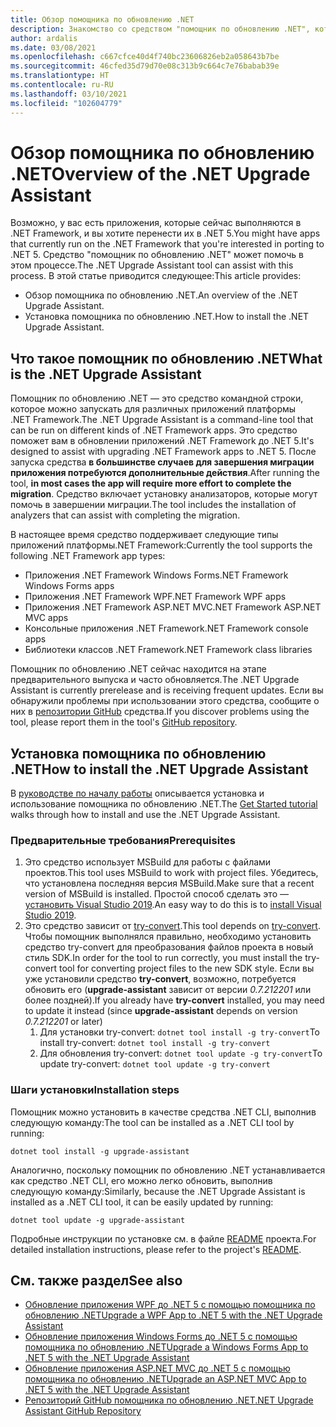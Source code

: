 ```yaml
---
title: Обзор помощника по обновлению .NET
description: Знакомство со средством "помощник по обновлению .NET", которое помогает переходить с платформы .NET Framework и обновляет проекты до .NET 5.
author: ardalis
ms.date: 03/08/2021
ms.openlocfilehash: c667cfce40d4f740bc23606826eb2a058643b7be
ms.sourcegitcommit: 46cfed35d79d70e08c313b9c664c7e76babab39e
ms.translationtype: HT
ms.contentlocale: ru-RU
ms.lasthandoff: 03/10/2021
ms.locfileid: "102604779"
---
```

# <a name="overview-of-the-net-upgrade-assistant"></a><span data-ttu-id="53d76-103">Обзор помощника по обновлению .NET</span><span class="sxs-lookup"><span data-stu-id="53d76-103">Overview of the .NET Upgrade Assistant</span></span>

<span data-ttu-id="53d76-104">Возможно, у вас есть приложения, которые сейчас выполняются в .NET Framework, и вы хотите перенести их в .NET 5.</span><span class="sxs-lookup"><span data-stu-id="53d76-104">You might have apps that currently run on the .NET Framework that you're interested in porting to .NET 5.</span></span> <span data-ttu-id="53d76-105">Средство "помощник по обновлению .NET" может помочь в этом процессе.</span><span class="sxs-lookup"><span data-stu-id="53d76-105">The .NET Upgrade Assistant tool can assist with this process.</span></span> <span data-ttu-id="53d76-106">В этой статье приводится следующее:</span><span class="sxs-lookup"><span data-stu-id="53d76-106">This article provides:</span></span>

- <span data-ttu-id="53d76-107">Обзор помощника по обновлению .NET.</span><span class="sxs-lookup"><span data-stu-id="53d76-107">An overview of the .NET Upgrade Assistant.</span></span>
- <span data-ttu-id="53d76-108">Установка помощника по обновлению .NET.</span><span class="sxs-lookup"><span data-stu-id="53d76-108">How to install the .NET Upgrade Assistant.</span></span>

## <a name="what-is-the-net-upgrade-assistant"></a><span data-ttu-id="53d76-109">Что такое помощник по обновлению .NET</span><span class="sxs-lookup"><span data-stu-id="53d76-109">What is the .NET Upgrade Assistant</span></span>

<span data-ttu-id="53d76-110">Помощник по обновлению .NET — это средство командной строки, которое можно запускать для различных приложений платформы .NET Framework.</span><span class="sxs-lookup"><span data-stu-id="53d76-110">The .NET Upgrade Assistant is a command-line tool that can be run on different kinds of .NET Framework apps.</span></span> <span data-ttu-id="53d76-111">Это средство поможет вам в обновлении приложений .NET Framework до .NET 5.</span><span class="sxs-lookup"><span data-stu-id="53d76-111">It's designed to assist with upgrading .NET Framework apps to .NET 5.</span></span> <span data-ttu-id="53d76-112">После запуска средства **в большинстве случаев для завершения миграции приложения потребуются дополнительные действия**.</span><span class="sxs-lookup"><span data-stu-id="53d76-112">After running the tool, **in most cases the app will require more effort to complete the migration**.</span></span> <span data-ttu-id="53d76-113">Средство включает установку анализаторов, которые могут помочь в завершении миграции.</span><span class="sxs-lookup"><span data-stu-id="53d76-113">The tool includes the installation of analyzers that can assist with completing the migration.</span></span>

<span data-ttu-id="53d76-114">В настоящее время средство поддерживает следующие типы приложений платформы.NET Framework:</span><span class="sxs-lookup"><span data-stu-id="53d76-114">Currently the tool supports the following .NET Framework app types:</span></span>

- <span data-ttu-id="53d76-115">Приложения .NET Framework Windows Forms</span><span class="sxs-lookup"><span data-stu-id="53d76-115">.NET Framework Windows Forms apps</span></span>
- <span data-ttu-id="53d76-116">Приложения .NET Framework WPF</span><span class="sxs-lookup"><span data-stu-id="53d76-116">.NET Framework WPF apps</span></span>
- <span data-ttu-id="53d76-117">Приложения .NET Framework ASP.NET MVC</span><span class="sxs-lookup"><span data-stu-id="53d76-117">.NET Framework ASP.NET MVC apps</span></span>
- <span data-ttu-id="53d76-118">Консольные приложения .NET Framework</span><span class="sxs-lookup"><span data-stu-id="53d76-118">.NET Framework console apps</span></span>
- <span data-ttu-id="53d76-119">Библиотеки классов .NET Framework</span><span class="sxs-lookup"><span data-stu-id="53d76-119">.NET Framework class libraries</span></span>

<span data-ttu-id="53d76-120">Помощник по обновлению .NET сейчас находится на этапе предварительного выпуска и часто обновляется.</span><span class="sxs-lookup"><span data-stu-id="53d76-120">The .NET Upgrade Assistant is currently prerelease and is receiving frequent updates.</span></span> <span data-ttu-id="53d76-121">Если вы обнаружили проблемы при использовании этого средства, сообщите о них в [репозитории GitHub](https://github.com/dotnet/upgrade-assistant) средства.</span><span class="sxs-lookup"><span data-stu-id="53d76-121">If you discover problems using the tool, please report them in the tool's [GitHub repository](https://github.com/dotnet/upgrade-assistant).</span></span>

## <a name="how-to-install-the-net-upgrade-assistant"></a><span data-ttu-id="53d76-122">Установка помощника по обновлению .NET</span><span class="sxs-lookup"><span data-stu-id="53d76-122">How to install the .NET Upgrade Assistant</span></span>

<span data-ttu-id="53d76-123">В [руководстве по началу работы](https://aka.ms/dotnet-upgrade-assistant-install) описывается установка и использование помощника по обновлению .NET.</span><span class="sxs-lookup"><span data-stu-id="53d76-123">The [Get Started tutorial](https://aka.ms/dotnet-upgrade-assistant-install) walks through how to install and use the .NET Upgrade Assistant.</span></span>

### <a name="prerequisites"></a><span data-ttu-id="53d76-124">Предварительные требования</span><span class="sxs-lookup"><span data-stu-id="53d76-124">Prerequisites</span></span>

1. <span data-ttu-id="53d76-125">Это средство использует MSBuild для работы с файлами проектов.</span><span class="sxs-lookup"><span data-stu-id="53d76-125">This tool uses MSBuild to work with project files.</span></span> <span data-ttu-id="53d76-126">Убедитесь, что установлена последняя версия MSBuild.</span><span class="sxs-lookup"><span data-stu-id="53d76-126">Make sure that a recent version of MSBuild is installed.</span></span> <span data-ttu-id="53d76-127">Простой способ сделать это — [установить Visual Studio 2019](https://visualstudio.microsoft.com/downloads/).</span><span class="sxs-lookup"><span data-stu-id="53d76-127">An easy way to do this is to [install Visual Studio 2019](https://visualstudio.microsoft.com/downloads/).</span></span>
1. <span data-ttu-id="53d76-128">Это средство зависит от [try-convert](https://github.com/dotnet/try-convert).</span><span class="sxs-lookup"><span data-stu-id="53d76-128">This tool depends on [try-convert](https://github.com/dotnet/try-convert).</span></span> <span data-ttu-id="53d76-129">Чтобы помощник выполнялся правильно, необходимо установить средство try-convert для преобразования файлов проекта в новый стиль SDK.</span><span class="sxs-lookup"><span data-stu-id="53d76-129">In order for the tool to run correctly, you must install the try-convert tool for converting project files to the new SDK style.</span></span> <span data-ttu-id="53d76-130">Если вы уже установили средство **try-convert**, возможно, потребуется обновить его (**upgrade-assistant** зависит от версии _0.7.212201_ или более поздней).</span><span class="sxs-lookup"><span data-stu-id="53d76-130">If you already have **try-convert** installed, you may need to update it instead (since **upgrade-assistant** depends on version _0.7.212201_ or later)</span></span>
    1. <span data-ttu-id="53d76-131">Для установки try-convert: `dotnet tool install -g try-convert`</span><span class="sxs-lookup"><span data-stu-id="53d76-131">To install try-convert: `dotnet tool install -g try-convert`</span></span>
    1. <span data-ttu-id="53d76-132">Для обновления try-convert: `dotnet tool update -g try-convert`</span><span class="sxs-lookup"><span data-stu-id="53d76-132">To update try-convert: `dotnet tool update -g try-convert`</span></span>

### <a name="installation-steps"></a><span data-ttu-id="53d76-133">Шаги установки</span><span class="sxs-lookup"><span data-stu-id="53d76-133">Installation steps</span></span>

<span data-ttu-id="53d76-134">Помощник можно установить в качестве средства .NET CLI, выполнив следующую команду:</span><span class="sxs-lookup"><span data-stu-id="53d76-134">The tool can be installed as a .NET CLI tool by running:</span></span>

```dotnet
dotnet tool install -g upgrade-assistant
```

<span data-ttu-id="53d76-135">Аналогично, поскольку помощник по обновлению .NET устанавливается как средство .NET CLI, его можно легко обновить, выполнив следующую команду:</span><span class="sxs-lookup"><span data-stu-id="53d76-135">Similarly, because the .NET Upgrade Assistant is installed as a .NET CLI tool, it can be easily updated by running:</span></span>

```dotnet
dotnet tool update -g upgrade-assistant
```

<span data-ttu-id="53d76-136">Подробные инструкции по установке см. в файле [README](https://github.com/dotnet/upgrade-assistant) проекта.</span><span class="sxs-lookup"><span data-stu-id="53d76-136">For detailed installation instructions, please refer to the project's [README](https://github.com/dotnet/upgrade-assistant).</span></span>

## <a name="see-also"></a><span data-ttu-id="53d76-137">См. также раздел</span><span class="sxs-lookup"><span data-stu-id="53d76-137">See also</span></span>

- [<span data-ttu-id="53d76-138">Обновление приложения WPF до .NET 5 с помощью помощника по обновлению .NET</span><span class="sxs-lookup"><span data-stu-id="53d76-138">Upgrade a WPF App to .NET 5 with the .NET Upgrade Assistant</span></span>](upgrade-assistant-wpf-framework.md)
- [<span data-ttu-id="53d76-139">Обновление приложения Windows Forms до .NET 5 с помощью помощника по обновлению .NET</span><span class="sxs-lookup"><span data-stu-id="53d76-139">Upgrade a Windows Forms App to .NET 5 with the .NET Upgrade Assistant</span></span>](upgrade-assistant-winforms-framework.md)
- [<span data-ttu-id="53d76-140">Обновление приложения ASP.NET MVC до .NET 5 с помощью помощника по обновлению .NET</span><span class="sxs-lookup"><span data-stu-id="53d76-140">Upgrade an ASP.NET MVC App to .NET 5 with the .NET Upgrade Assistant</span></span>](upgrade-assistant-aspnetmvc.md)
- [<span data-ttu-id="53d76-141">Репозиторий GitHub помощника по обновлению .NET</span><span class="sxs-lookup"><span data-stu-id="53d76-141">.NET Upgrade Assistant GitHub Repository</span></span>](https://github.com/dotnet/upgrade-assistant)
